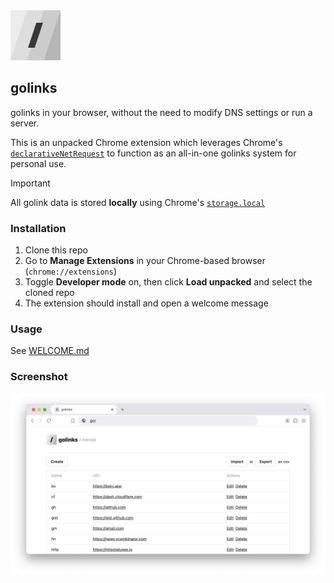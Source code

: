 <img src="/images/icon.png" width=80 />

## golinks

golinks in your browser, without the need to modify DNS settings or run a server.

This is an unpacked Chrome extension which leverages Chrome's [`declarativeNetRequest`](https://developer.chrome.com/docs/extensions/reference/api/declarativeNetRequest) to function as an all-in-one golinks system for personal use.

> [!IMPORTANT]  
> All golink data is stored **locally** using Chrome's [`storage.local`](https://developer.chrome.com/docs/extensions/reference/api/storage#storage_areas)

### Installation

1. Clone this repo
2. Go to **Manage Extensions** in your Chrome-based browser (`chrome://extensions`)
3. Toggle **Developer mode** on, then click **Load unpacked** and select the cloned repo
4. The extension should install and open a welcome message

### Usage

See [WELCOME.md](./WELCOME.md)

### Screenshot

<img src="/images/screenshot.png" />
